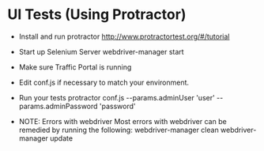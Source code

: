 <!--
    Licensed to the Apache Software Foundation (ASF) under one
    or more contributor license agreements.  See the NOTICE file
    distributed with this work for additional information
    regarding copyright ownership.  The ASF licenses this file
    to you under the Apache License, Version 2.0 (the
    "License"); you may not use this file except in compliance
    with the License.  You may obtain a copy of the License at

      http://www.apache.org/licenses/LICENSE-2.0

    Unless required by applicable law or agreed to in writing,
    software distributed under the License is distributed on an
    "AS IS" BASIS, WITHOUT WARRANTIES OR CONDITIONS OF ANY
    KIND, either express or implied.  See the License for the
    specific language governing permissions and limitations
    under the License.
-->

# UI Tests  (Using Protractor)

- Install and run protractor
  http://www.protractortest.org/#/tutorial
    
- Start up Selenium Server
    webdriver-manager start

- Make sure Traffic Portal is running

- Edit conf.js if necessary to match your environment.

- Run your tests
  protractor conf.js --params.adminUser 'user' --params.adminPassword 'password'

- NOTE: Errors with webdriver
  Most errors with webdriver can be remedied by running the following:
  webdriver-manager clean
  webdriver-manager update

